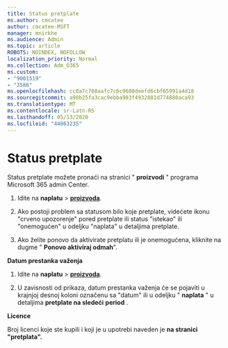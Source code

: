 ```yaml
---
title: Status pretplate
ms.author: cmcatee
author: cmcatee-MSFT
manager: mnirkhe
ms.audience: Admin
ms.topic: article
ROBOTS: NOINDEX, NOFOLLOW
localization_priority: Normal
ms.collection: Adm_O365
ms.custom:
- "9001519"
- "3586"
ms.openlocfilehash: cc0a7c708aafc7c6c9680deefd6cbf65991a4d18
ms.sourcegitcommit: a98b25fa3cac9ebba983f4932881d774880aca93
ms.translationtype: MT
ms.contentlocale: sr-Latn-RS
ms.lasthandoff: 05/13/2020
ms.locfileid: "44063235"
---
```

# <a name="subscription-status"></a>Status pretplate

Status pretplate možete pronaći na stranici " **proizvodi** " programa Microsoft 365 admin Center.

1. Idite na **naplatu**  >  **[proizvoda](https://go.microsoft.com/fwlink/p/?linkid=842054)**.

2. Ako postoji problem sa statusom bilo koje pretplate, videćete ikonu "crveno upozorenje" pored pretplate ili status "istekao" ili "onemogućen" u odeljku "naplata" u detaljima pretplate.

3. Ako želite ponovo da aktivirate pretplatu ili je onemogućena, kliknite na dugme " **Ponovo aktiviraj odmah**".

**Datum prestanka važenja**

1. Idite na **naplatu**  >  **[proizvoda](https://go.microsoft.com/fwlink/p/?linkid=842054)**.

2. U zavisnosti od prikaza, datum prestanka važenja će se pojaviti u krajnjoj desnoj koloni označenu sa "datum" ili u odeljku " **naplata** " u detaljima **pretplate na sledeći** **period** .

**Licence**

Broj licenci koje ste kupili i koji je u upotrebi naveden je **na stranici "pretplata".**

